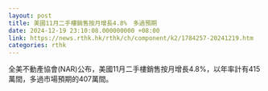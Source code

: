 ```yaml
---
layout: post
title: 美國11月二手樓銷售按月增長4.8%　多過預期
date: 2024-12-19 23:10:08.000000000 +08:00
link: https://news.rthk.hk/rthk/ch/component/k2/1784257-20241219.htm
categories: rthk
---
```


全美不動產協會(NAR)公布，美國11月二手樓銷售按月增長4.8%，以年率計有415萬間，多過市場預期的407萬間。
